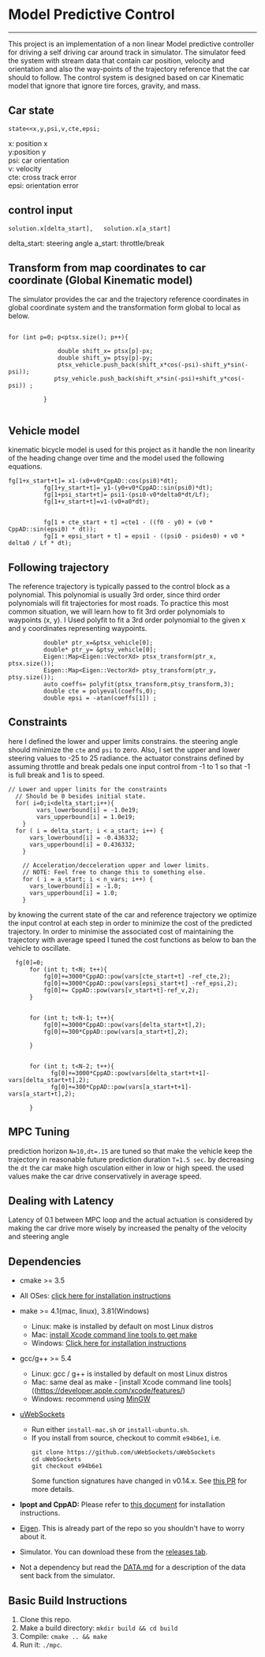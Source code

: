 
# Model Predictive Control
---
This project is an implementation of a non linear Model predictive controller for driving a self driving car around track in simulator. The simulator feed the system with stream data that contain car position, velocity and orientation and also the way-points of the trajectory reference that the car should to follow. The control system is designed based on car Kinematic model that ignore that ignore tire forces, gravity, and mass.

## Car state
```
state<<x,y,psi,v,cte,epsi;
```

x: position x <br />
y:position y <br />
psi: car orientation <br />
v: velocity <br />
cte: cross track error <br />
epsi: orientation error <br />
## control input

```
solution.x[delta_start],   solution.x[a_start]
```

delta_start: steering angle
a_start: throttle/break

## Transform from map coordinates to car coordinate (Global Kinematic model)

The simulator provides the car and the trajectory reference coordinates in global coordinate system and the transformation form global to local as below.

```

for (int p=0; p<ptsx.size(); p++){

        	  double shift_x= ptsx[p]-px;
        	  double shift_y= ptsy[p]-py;
        	  ptsx_vehicle.push_back(shift_x*cos(-psi)-shift_y*sin(-psi));
        	 ptsy_vehicle.push_back(shift_x*sin(-psi)+shift_y*cos(-psi)) ;

          }
          
```
## Vehicle model
 kinematic bicycle model is used for this project as it handle the non linearity of the heading change over time and the model used the following equations.
 
```
fg[1+x_start+t]= x1-(x0+v0*CppAD::cos(psi0)*dt);
		  fg[1+y_start+t]= y1-(y0+v0*CppAD::sin(psi0)*dt);
		  fg[1+psi_start+t]= psi1-(psi0-v0*delta0*dt/Lf);
		  fg[1+v_start+t]=v1-(v0+a0*dt);


		  fg[1 + cte_start + t] =cte1 - ((f0 - y0) + (v0 * CppAD::sin(epsi0) * dt));
		  fg[1 + epsi_start + t] = epsi1 - ((psi0 - psides0) + v0 * delta0 / Lf * dt);
```

## Following trajectory
The reference trajectory is typically passed to the control block as a polynomial. This polynomial is usually 3rd order, since third order polynomials will fit trajectories for most roads. To practice this most common situation, we will learn how to fit 3rd order polynomials to waypoints (x, y). I Used polyfit to fit a 3rd order polynomial to the given x and y coordinates representing waypoints.

```
          double* ptr_x=&ptsx_vehicle[0];
          double* ptr_y= &ptsy_vehicle[0];
          Eigen::Map<Eigen::VectorXd> ptsx_transform(ptr_x, ptsx.size());
          Eigen::Map<Eigen::VectorXd> ptsy_transform(ptr_y, ptsy.size());
          auto coeffs= polyfit(ptsx_transform,ptsy_transform,3);
          double cte = polyeval(coeffs,0);
          double epsi = -atan(coeffs[1]) ;
```

## Constraints

here I defined the lower and upper limits constrains. the steering angle should minimize the `cte` and `psi` to zero. Also, I set the upper and lower steering values to -25 to 25 radiance. the actuator constrains defined by assuming throttle and break pedals one input control from -1 to 1 so that -1 is full break and 1 is to speed.

```
// Lower and upper limits for the constraints
  // Should be 0 besides initial state.
  for( i=0;i<delta_start;i++){
        vars_lowerbound[i] = -1.0e19;
        vars_upperbound[i] = 1.0e19;
    }
  for ( i = delta_start; i < a_start; i++) {
      vars_lowerbound[i] = -0.436332;
      vars_upperbound[i] = 0.436332;
    }

    // Acceleration/decceleration upper and lower limits.
    // NOTE: Feel free to change this to something else.
    for ( i = a_start; i < n_vars; i++) {
      vars_lowerbound[i] = -1.0;
      vars_upperbound[i] = 1.0;
    }
```
by knowing the current state of the car and reference trajectory we optimize the input control at each step in order to minimize the cost of the predicted trajectory. In order to minimise the associated cost of maintaining  the trajectory with average speed I tuned the cost functions as below to ban the vehicle to oscillate. 

```
  fg[0]=0;
	  for (int t; t<N; t++){
		  fg[0]+=3000*CppAD::pow(vars[cte_start+t] -ref_cte,2);
		  fg[0]+=3000*CppAD::pow(vars[epsi_start+t] -ref_epsi,2);
		  fg[0]+= CppAD::pow(vars[v_start+t]-ref_v,2);
	  }


	  for (int t; t<N-1; t++){
		  fg[0]+=3000*CppAD::pow(vars[delta_start+t],2);
		  fg[0]+=300*CppAD::pow(vars[a_start+t],2);

	  }


	  for (int t; t<N-2; t++){
	      	fg[0]+=3000*CppAD::pow(vars[delta_start+t+1]-vars[delta_start+t],2);
	      	fg[0]+=300*CppAD::pow(vars[a_start+t+1]-vars[a_start+t],2);

	  }
```
## MPC Tuning
prediction horizon `N=10,dt=.15` are tuned so that make the vehicle keep the trajectory in reasonable future prediction duration `T=1.5 sec`. by decreasing the `dt` the car make high osculation either in low or high speed. the used values make the car drive conservatively in average speed. 

## Dealing with Latency
Latency of 0.1 between MPC loop and the actual actuation is considered by making the car drive more wisely by increased the penalty of the velocity and steering angle


## Dependencies

* cmake >= 3.5
 * All OSes: [click here for installation instructions](https://cmake.org/install/)
* make >= 4.1(mac, linux), 3.81(Windows)
  * Linux: make is installed by default on most Linux distros
  * Mac: [install Xcode command line tools to get make](https://developer.apple.com/xcode/features/)
  * Windows: [Click here for installation instructions](http://gnuwin32.sourceforge.net/packages/make.htm)
* gcc/g++ >= 5.4
  * Linux: gcc / g++ is installed by default on most Linux distros
  * Mac: same deal as make - [install Xcode command line tools]((https://developer.apple.com/xcode/features/)
  * Windows: recommend using [MinGW](http://www.mingw.org/)
* [uWebSockets](https://github.com/uWebSockets/uWebSockets)
  * Run either `install-mac.sh` or `install-ubuntu.sh`.
  * If you install from source, checkout to commit `e94b6e1`, i.e.
    ```
    git clone https://github.com/uWebSockets/uWebSockets
    cd uWebSockets
    git checkout e94b6e1
    ```
    Some function signatures have changed in v0.14.x. See [this PR](https://github.com/udacity/CarND-MPC-Project/pull/3) for more details.

* **Ipopt and CppAD:** Please refer to [this document](https://github.com/udacity/CarND-MPC-Project/blob/master/install_Ipopt_CppAD.md) for installation instructions.
* [Eigen](http://eigen.tuxfamily.org/index.php?title=Main_Page). This is already part of the repo so you shouldn't have to worry about it.
* Simulator. You can download these from the [releases tab](https://github.com/udacity/self-driving-car-sim/releases).
* Not a dependency but read the [DATA.md](./DATA.md) for a description of the data sent back from the simulator.


## Basic Build Instructions

1. Clone this repo.
2. Make a build directory: `mkdir build && cd build`
3. Compile: `cmake .. && make`
4. Run it: `./mpc`.




 
    


